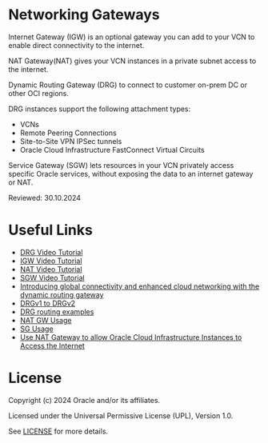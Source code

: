 # Networking Gateways
 
Internet Gateway (IGW) is an optional gateway you can add to your VCN to enable direct connectivity to the internet.

NAT Gateway(NAT) gives your VCN  instances in a private subnet access to the internet.

Dynamic Routing Gateway (DRG)  to connect to customer on-prem DC or other OCI regions.

DRG instances support the following attachment types:
    
 - VCNs
 - Remote Peering Connections
 - Site-to-Site VPN IPSec tunnels
 - Oracle Cloud Infrastructure FastConnect Virtual Circuits
    
 Service Gateway (SGW)  lets resources in your VCN privately access specific Oracle services, without exposing the data to an internet gateway or NAT.

 Reviewed: 30.10.2024
 
# Useful Links

- [DRG Video Tutorial](https://www.youtube.com/watch?v=ZXOYkkkQCEI)
- [IGW Video Tutorial](https://www.youtube.com/watch?v=MtFNdZz20M4)
- [NAT Video Tutorial](https://www.youtube.com/watch?v=dWEApK7DmdY)
- [SGW Video Tutorial](https://www.youtube.com/watch?v=ivAxfoMYXlo)
- [Introducing global connectivity and enhanced cloud networking with the dynamic routing gateway](https://blogs.oracle.com/cloud-infrastructure/post/introducing-global-connectivity-and-enhanced-cloud-networking-with-the-dynamic-routing-gateway)
- [DRGv1 to DRGv2 ](https://www.ateam-oracle.com/post/migration-from-legacy-drg-to-enhanced-drg)
- [DRG routing examples](https://www.ateam-oracle.com/post/basic-routing-scenarios-for-the-enhanced-drg)
- [NAT GW Usage](https://blogs.oracle.com/ateam/post/oci-network-firewall---nat-gateway-use-case)
- [SG Usage](https://blogs.oracle.com/cloud-infrastructure/post/access-oracle-services-privately-with-a-service-gateway)
- [Use NAT Gateway to allow Oracle Cloud Infrastructure Instances to Access the Internet](https://docs.oracle.com/en/learn/nat-gateway-internet-access/)
 
# License

Copyright (c) 2024 Oracle and/or its affiliates.

Licensed under the Universal Permissive License (UPL), Version 1.0.

See [LICENSE](https://github.com/oracle-devrel/technology-engineering/blob/main/LICENSE) for more details.
